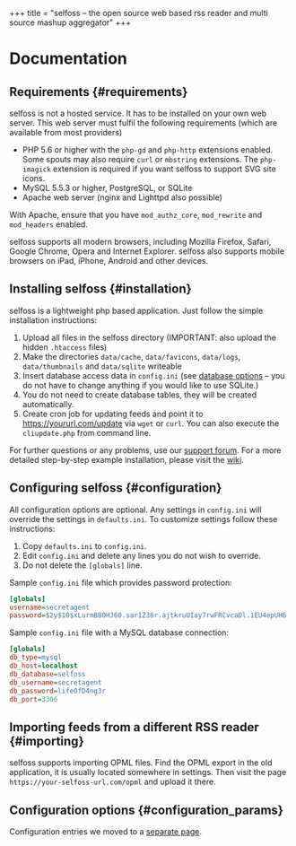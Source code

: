 +++
title = "selfoss – the open source web based rss reader and multi source mashup aggregator"
+++

# Documentation

## Requirements {#requirements}
<div class="documentation-entry">

selfoss is not a hosted service. It has to be installed on your own web server. This web server must fulfil the following requirements (which are available from most providers)

* PHP 5.6 or higher with the `php-gd` and `php-http` extensions enabled. Some spouts may also require `curl` or `mbstring` extensions. The `php-imagick` extension is required if you want selfoss to support SVG site icons.
* MySQL 5.5.3 or higher, PostgreSQL, or SQLite
* Apache web server (nginx and Lighttpd also possible)

With Apache, ensure that you have `mod_authz_core`, `mod_rewrite` and `mod_headers` enabled.

selfoss supports all modern browsers, including Mozilla Firefox, Safari, Google Chrome, Opera and Internet Explorer. selfoss also supports mobile browsers on iPad, iPhone, Android and other devices.
</div>

## Installing selfoss {#installation}
<div class="documentation-entry">

selfoss is a lightweight php based application. Just follow the simple installation instructions:

1. Upload all files in the selfoss directory (IMPORTANT: also upload the hidden `.htaccess` files)
2. Make the directories `data/cache`, `data/favicons`, `data/logs`, `data/thumbnails` and `data/sqlite` writeable
3. Insert database access data in `config.ini` (see [database options](@/docs/administration/options.md#db-type) – you do not have to change anything if you would like to use SQLite.)
4. You do not need to create database tables, they will be created automatically.
5. Create cron job for updating feeds and point it to https://yoururl.com/update via `wget` or `curl`. You can also execute the `cliupdate.php` from command line.

For further questions or any problems, use our [support forum](forum). For a more detailed step-by-step example installation, please visit the [wiki](https://github.com/SSilence/selfoss/wiki/).
</div>

## Configuring selfoss {#configuration}
<div class="documentation-entry">

All configuration options are optional. Any settings in `config.ini` will override the settings in `defaults.ini`. To customize settings follow these instructions:

1. Copy `defaults.ini` to `config.ini`.
2. Edit `config.ini` and delete any lines you do not wish to override.
3. Do not delete the `[globals]` line.

Sample `config.ini` file which provides password protection:

```ini
[globals]
username=secretagent
password=$2y$10$xLurmBB0HJ60.sar1Z38r.ajtkruUIay7rwFRCvcaDl.1EU4epUH6
```

Sample `config.ini` file with a MySQL database connection:

```ini
[globals]
db_type=mysql
db_host=localhost
db_database=selfoss
db_username=secretagent
db_password=life0fD4ng3r
db_port=3306
```
</div>

## Importing feeds from a different RSS reader {#importing}
<div class="documentation-entry">

selfoss supports importing OPML files. Find the OPML export in the old application, it is usually located somewhere in settings.
Then visit the page `https://your-selfoss-url.com/opml` and upload it there.
</div>

## Configuration options {#configuration_params}
<div class="documentation-entry">

Configuration entries we moved to a [separate page](@/docs/administration/options.md).
</div>
